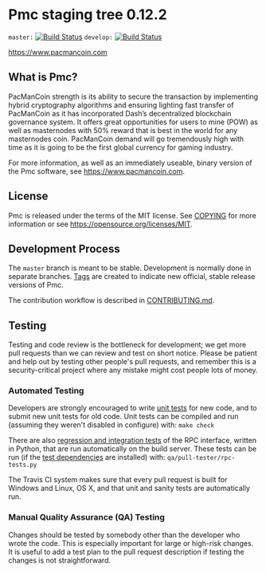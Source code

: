 Pmc staging tree 0.12.2
===============================

`master:` [![Build Status](https://travis-ci.org/pmcpay/pmc.svg?branch=master)](https://travis-ci.org/pmcpay/pmc) `develop:` [![Build Status](https://travis-ci.org/pmcpay/pmc.svg?branch=develop)](https://travis-ci.org/pmcpay/pmc/branches)

https://www.pacmancoin.com


What is Pmc?
----------------

PacManCoin strength is its ability to secure the transaction by implementing
hybrid cryptography algorithms and ensuring lighting fast 
transfer of PacManCoin as it has incorporated Dash’s decentralized blockchain 
governance system. It offers great opportunities for users to mine (POW) as well 
as masternodes with 50% reward that is best in the world for any masternodes coin. 
PacManCoin demand will go tremendously high with time as it is going to be 
the first global currency for gaming industry.

For more information, as well as an immediately useable, binary version of
the Pmc software, see https://www.pacmancoin.com.


License
-------

Pmc is released under the terms of the MIT license. See [COPYING](COPYING) for more
information or see https://opensource.org/licenses/MIT.

Development Process
-------------------

The `master` branch is meant to be stable. Development is normally done in separate branches.
[Tags](https://github.com/PacManCoin/pmccore/tags) are created to indicate new official,
stable release versions of Pmc.

The contribution workflow is described in [CONTRIBUTING.md](CONTRIBUTING.md).

Testing
-------

Testing and code review is the bottleneck for development; we get more pull
requests than we can review and test on short notice. Please be patient and help out by testing
other people's pull requests, and remember this is a security-critical project where any mistake might cost people
lots of money.

### Automated Testing

Developers are strongly encouraged to write [unit tests](/doc/unit-tests.md) for new code, and to
submit new unit tests for old code. Unit tests can be compiled and run
(assuming they weren't disabled in configure) with: `make check`

There are also [regression and integration tests](/qa) of the RPC interface, written
in Python, that are run automatically on the build server.
These tests can be run (if the [test dependencies](/qa) are installed) with: `qa/pull-tester/rpc-tests.py`

The Travis CI system makes sure that every pull request is built for Windows
and Linux, OS X, and that unit and sanity tests are automatically run.

### Manual Quality Assurance (QA) Testing

Changes should be tested by somebody other than the developer who wrote the
code. This is especially important for large or high-risk changes. It is useful
to add a test plan to the pull request description if testing the changes is
not straightforward.
